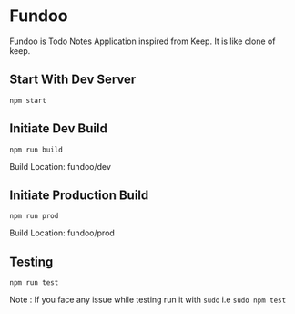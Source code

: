# Fundoo
  Fundoo is Todo Notes Application inspired from Keep. It is like clone of keep.

## Start With Dev Server
```
npm start
```

## Initiate Dev Build
```
npm run build
```
Build Location: fundoo/dev


## Initiate Production Build
```
npm run prod
```
Build Location: fundoo/prod


## Testing
```
npm run test
``` 
Note : If you face any issue while testing run it with `sudo` i.e `sudo npm test`
